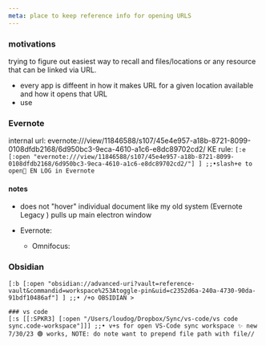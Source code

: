 ```yaml
---
meta: place to keep reference info for opening URLS
---
```

### motivations
trying to figure out easiest way to recall and files/locations or any resource that can be linked via URL.
- every app is diffeent in how it makes URL for a given location available and how it opens that URL
- use

### Evernote
internal url:  evernote:///view/11846588/s107/45e4e957-a18b-8721-8099-0108dfdb2168/6d950bc3-9eca-4610-a1c6-e8dc89702cd2/
KE rule: `[:e [:open "evernote:///view/11846588/s107/45e4e957-a18b-8721-8099-0108dfdb2168/6d950bc3-9eca-4610-a1c6-e8dc89702cd2/"] ] ;;•slash+e to open📗 EN LOG in Evernote`
#### notes
- does not "hover" individual document like my old system (Evernote Legacy )  pulls up main electron window

- Evernote:
  - Omnifocus:

### Obsidian
``````
[:b [:open "obsidian://advanced-uri?vault=reference-vault&commandid=workspace%253Atoggle-pin&uid=c2352d6a-240a-4730-90da-91bdf10486af"] ] ;;• /+o OBSIDIAN >

### vs code
[:s [[:SPKR3] [:open "/Users/loudog/Dropbox/Sync/vs-code/vs code sync.code-workspace"]]] ;;• v+s for open VS-Code sync workspace ✨ new 7/30/23 🟢 works, NOTE: do note want to prepend file path with file//
